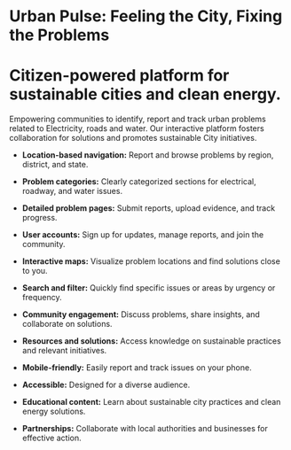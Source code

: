 # Urban Pulse: Feeling the City, Fixing the Problems
# Citizen-powered platform for sustainable cities and clean energy.


Empowering communities to identify, report and track urban problems related to Electricity, roads and water. Our interactive platform fosters collaboration for solutions and promotes sustainable City initiatives.

- **Location-based navigation:** Report and browse problems by region, district, and state.

- **Problem categories:** Clearly categorized sections for electrical, roadway, and water issues.

- **Detailed problem pages:** Submit reports, upload evidence, and track progress.

- **User accounts:** Sign up for updates, manage reports, and join the community.

- **Interactive maps:** Visualize problem locations and find solutions close to you.

- **Search and filter:** Quickly find specific issues or areas by urgency or frequency.

- **Community engagement:** Discuss problems, share insights, and collaborate on solutions.

- **Resources and solutions:** Access knowledge on sustainable practices and relevant initiatives.

- **Mobile-friendly:** Easily report and track issues on your phone.

- **Accessible:** Designed for a diverse audience.

- **Educational content:** Learn about sustainable city practices and clean energy solutions.

- **Partnerships:** Collaborate with local authorities and businesses for effective action.
